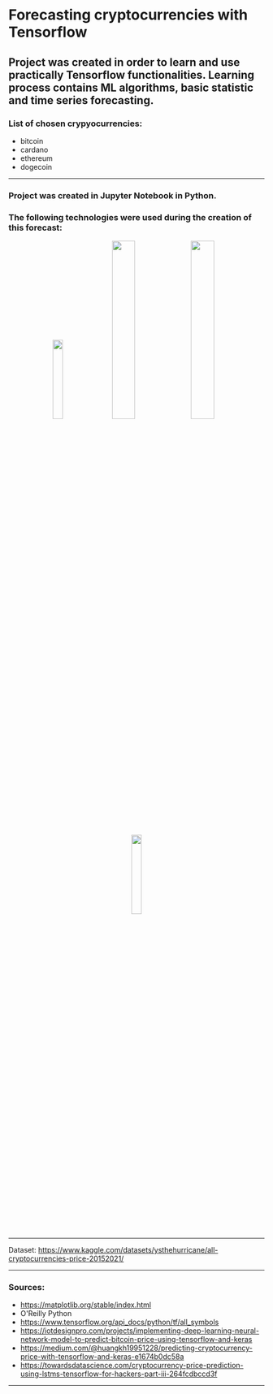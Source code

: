 # Forecasting cryptocurrencies with Tensorflow 
## Project was created in order to learn and use practically Tensorflow functionalities. Learning process contains ML algorithms, basic statistic and time series forecasting.


### List of chosen crypyocurrencies:
* bitcoin
* cardano
* ethereum
* dogecoin


***
### Project was created in Jupyter Notebook in Python.
### The following technologies were used during the creation of this forecast:
<p align="center">
<img src="https://upload.wikimedia.org/wikipedia/commons/thumb/e/ed/Pandas_logo.svg/1200px-Pandas_logo.svg.png" width="20%" height="20%" />
 <img src="https://miro.medium.com/max/765/1*cyXCE-JcBelTyrK-58w6_Q.png" width="30%" height="30%" />
 <img src="https://camo.githubusercontent.com/aeb4f612bd9b40d81c62fcbebd6db44a5d4344b8b962be0138817e18c9c06963/68747470733a2f2f7777772e74656e736f72666c6f772e6f72672f696d616765732f74665f6c6f676f5f686f72697a6f6e74616c2e706e67" width="30%" height="30%" />
<img src="hthttps://upload.wikimedia.org/wikipedia/commons/thumb/8/8a/Plotly-logo.png/1200px-Plotly-logo.png" width="20%" height="20%" />
</p>

***
Dataset: https://www.kaggle.com/datasets/ysthehurricane/all-cryptocurrencies-price-20152021/
*** 

### Sources:
* https://matplotlib.org/stable/index.html
* O'Reilly Python
* https://www.tensorflow.org/api_docs/python/tf/all_symbols
* https://iotdesignpro.com/projects/implementing-deep-learning-neural-network-model-to-predict-bitcoin-price-using-tensorflow-and-keras
* https://medium.com/@huangkh19951228/predicting-cryptocurrency-price-with-tensorflow-and-keras-e1674b0dc58a
* https://towardsdatascience.com/cryptocurrency-price-prediction-using-lstms-tensorflow-for-hackers-part-iii-264fcdbccd3f
***


